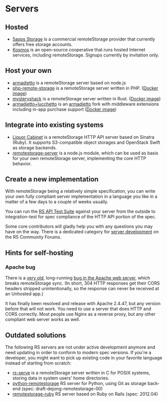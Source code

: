 # Servers

## Hosted

  - [5apps Storage](https://5apps.com/storage/beta) is a commercial
    remoteStorage provider that currently offers free storage accounts.
  - [Kosmos](https://kosmos.org) is an open-source cooperative that runs
    hosted Internet services, including remoteStorage. Signups currently by
    invitation only.

## Host your own

  - [armadietto](https://github.com/remotestorage/armadietto/) is a
    remoteStorage server based on node.js
  - [php-remote-storage](https://git.sr.ht/~fkooman/php-remote-storage)
    is a remoteStorage server written in PHP. ([Docker
    image](https://github.com/libresh/compose-remotestorage))
  - [mysteryshack](https://github.com/untitaker/mysteryshack) is a
    remoteStorage server written in Rust. ([Docker
    image](https://hub.docker.com/r/bnjbvr/mysteryshack-docker/))
  - [armadietto+lucchetto](https://github.com/overhide/armadietto/blob/master/lucchetto/README.md)
    is an [armadietto](https://github.com/remotestorage/armadietto/) fork
    with middleware extensions including in-app purchase support ([Docker
    image](https://hub.docker.com/repository/docker/overhide/armadietto))

## Integrate into existing systems

  - [Liquor Cabinet](https://github.com/5apps/liquor-cabinet/) is a
    remoteStorage HTTP API server based on Sinatra (Ruby). It supports
    S3-compatible object storages and OpenStack Swift as storage
    backends.
  - [remotestorage-server](https://www.npmjs.org/package/remotestorage-server)
    is a node.js module, which can be used as basis for your own
    remoteStorage server, implementing the core HTTP behavior.

## Create a new implementation

With remoteStorage being a relatively simple specification, you can write your
own fully compliant server implementation in a language you like in a matter of
a few days to a couple of weeks usually.

You can run the [RS API Test
Suite](https://github.com/remotestorage/api-test-suite) against your server
from the outside to integration-test for spec compliance of the HTTP API
portion of the spec.

Some core contributors will gladly help you with any questions you may
have on the way. There is a dedicated category for [server
development](https://community.remotestorage.io/c/server-development/11) on the
RS Community Forums.

## Hints for self-hosting

### Apache bug

There is a [very
old](https://bz.apache.org/bugzilla/show_bug.cgi?id=51223), long-running
[bug in the Apache web
server](https://bz.apache.org/bugzilla/show_bug.cgi?id=61820), which
breaks remoteStorage sync. (In short, 304 HTTP responses get their CORS
headers stripped unintentionally, so the response can never be received
at an Unhosted app.)

It has finally been resolved and release with Apache 2.4.47, but any version
before that will not work. You need to use a server that does HTTP and CORS
correctly. Most people use Nginx as a reverse proxy, but any other compliant
web server works as well.

## Outdated solutions

The following RS servers are not under active development anymore and
need updating in order to conform to modern spec versions. If you're a
developer, you might want to pick up existing code in your favorite
language instead of starting from scratch:

  - [rs-serve](https://github.com/remotestorage/rs-serve) is a
    remoteStorage server written in C for POSIX systems, storing data in
    system users' home directories.
  - [python-remotestorage](https://github.com/relet/python-remotestorage)
    RS server for Python, using Git as storage back-end (spec:
    draft-dejong-remotestorage-00)
  - [remotestorage-ruby](https://github.com/remotestorage/remotestorage-ruby)
    RS server based on Ruby on Rails (spec: 2012.04)

